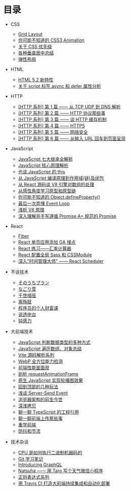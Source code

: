 # 目录

- CSS
  - [Grid Layout](./CSS/Grid%20Layout.md)
  - [你可能不知道的 CSS3 Animation](./CSS/%E4%BD%A0%E5%8F%AF%E8%83%BD%E4%B8%8D%E7%9F%A5%E9%81%93%E7%9A%84%20CSS3%20Animation.md)
  - [关于 CSS 优先级](./CSS/%E5%85%B3%E4%BA%8E%20CSS%20%E4%BC%98%E5%85%88%E7%BA%A7.md)
  - [各种垂直居中总结](./CSS/%E5%90%84%E7%A7%8D%E5%9E%82%E7%9B%B4%E5%B1%85%E4%B8%AD%E6%80%BB%E7%BB%93.md)
  - [弹性布局](./CSS/%E5%BC%B9%E6%80%A7%E5%B8%83%E5%B1%80.md)

- HTML
  - [HTML 5.2 新特性](./HTML/HTML%205.2%20%E6%96%B0%E7%89%B9%E6%80%A7.md)
  - [关于 script 标签 async 和 defer 属性分析](./HTML/%E5%85%B3%E4%BA%8E%20script%20%E6%A0%87%E7%AD%BE%20async%20%E5%92%8C%20defer%20%E5%B1%9E%E6%80%A7%E5%88%86%E6%9E%90.md)

- HTTP
  - [[HTTP 系列] 第 1 篇 —— 从 TCP UDP 到 DNS 解析](./HTTP/%5BHTTP%20%E7%B3%BB%E5%88%97%5D%20%E7%AC%AC%201%20%E7%AF%87%20%E2%80%94%E2%80%94%20%E4%BB%8E%20TCP%20UDP%20%E5%88%B0%20DNS%20%E8%A7%A3%E6%9E%90.md)
  - [[HTTP 系列] 第 2 篇 —— HTTP 协议那些事](./HTTP/%5BHTTP%20%E7%B3%BB%E5%88%97%5D%20%E7%AC%AC%202%20%E7%AF%87%20%E2%80%94%E2%80%94%20HTTP%20%E5%8D%8F%E8%AE%AE%E9%82%A3%E4%BA%9B%E4%BA%8B.md)
  - [[HTTP 系列] 第 3 篇 —— 谈 HTTP 缓存机制](./HTTP/%5BHTTP%20%E7%B3%BB%E5%88%97%5D%20%E7%AC%AC%203%20%E7%AF%87%20%E2%80%94%E2%80%94%20%E8%B0%88%20HTTP%20%E7%BC%93%E5%AD%98%E6%9C%BA%E5%88%B6.md)
  - [[HTTP 系列] 第 4 篇 —— HTTPS](./HTTP/%5BHTTP%20%E7%B3%BB%E5%88%97%5D%20%E7%AC%AC%204%20%E7%AF%87%20%E2%80%94%E2%80%94%20HTTPS.md)
  - [[HTTP 系列] 第 5 篇 —— 网络安全](./HTTP/%5BHTTP%20%E7%B3%BB%E5%88%97%5D%20%E7%AC%AC%205%20%E7%AF%87%20%E2%80%94%E2%80%94%20%E7%BD%91%E7%BB%9C%E5%AE%89%E5%85%A8.md)
  - [[HTTP 系列] 第 6 篇 —— 从输入 URL 回车到页面呈现](./HTTP/%5BHTTP%20%E7%B3%BB%E5%88%97%5D%20%E7%AC%AC%206%20%E7%AF%87%20%E2%80%94%E2%80%94%20%E4%BB%8E%E8%BE%93%E5%85%A5%20URL%20%E5%9B%9E%E8%BD%A6%E5%88%B0%E9%A1%B5%E9%9D%A2%E5%91%88%E7%8E%B0.md)

- JavaScript
  - [JavaScript 七大继承全解析](./JavaScript/JavaScript%20%E4%B8%83%E5%A4%A7%E7%BB%A7%E6%89%BF%E5%85%A8%E8%A7%A3%E6%9E%90.md)
  - [JavaScript 核心原理解析](./JavaScript/JavaScript%20%E6%A0%B8%E5%BF%83%E5%8E%9F%E7%90%86%E8%A7%A3%E6%9E%90.md)
  - [也谈 JavaScript 的 this](./JavaScript/%E4%B9%9F%E8%B0%88%20JavaScript%20%E7%9A%84%20this.md)
  - [从 JavaScript 编译原理到作用域(链)及闭包](./JavaScript/%E4%BB%8E%20JavaScript%20%E7%BC%96%E8%AF%91%E5%8E%9F%E7%90%86%E5%88%B0%E4%BD%9C%E7%94%A8%E5%9F%9F(%E9%93%BE)%E5%8F%8A%E9%97%AD%E5%8C%85.md)
  - [从 React 源码谈 V8 引擎对数组的处理](./JavaScript/%E4%BB%8E%20React%20%E6%BA%90%E7%A0%81%E8%B0%88%20V8%20%E5%BC%95%E6%93%8E%E5%AF%B9%E6%95%B0%E7%BB%84%E7%9A%84%E5%A4%84%E7%90%86.md)
  - [从感性角度学习原型和原型链](./JavaScript/%E4%BB%8E%E6%84%9F%E6%80%A7%E8%A7%92%E5%BA%A6%E5%AD%A6%E4%B9%A0%E5%8E%9F%E5%9E%8B%E5%92%8C%E5%8E%9F%E5%9E%8B%E9%93%BE.md)
  - [你可能不知道的 Object.defineProperty()](./JavaScript/%E4%BD%A0%E5%8F%AF%E8%83%BD%E4%B8%8D%E7%9F%A5%E9%81%93%E7%9A%84%20Object.defineProperty().md)
  - [最后一次弄懂 Event Loop](./JavaScript/%E6%9C%80%E5%90%8E%E4%B8%80%E6%AC%A1%E5%BC%84%E6%87%82%20Event%20Loop.md)
  - [浅析 V8 原理](./JavaScript/%E6%B5%85%E6%9E%90%20V8%20%E5%8E%9F%E7%90%86.md)
  - [深入理解并手写遵循 Promise A+ 规范的 Promise](./JavaScript/%E6%B7%B1%E5%85%A5%E7%90%86%E8%A7%A3%E5%B9%B6%E6%89%8B%E5%86%99%E9%81%B5%E5%BE%AA%20Promise%20A+%20%E8%A7%84%E8%8C%83%E7%9A%84%20Promise.md)

- React
  - [Fiber](./React/Fiber.md)
  - [React 单页应用添加 GA 埋点](./React/React%20%E5%8D%95%E9%A1%B5%E5%BA%94%E7%94%A8%E6%B7%BB%E5%8A%A0%20GA%20%E5%9F%8B%E7%82%B9.md)
  - [React 练习——汇率计算器](./React/React%20%E7%BB%83%E4%B9%A0%E2%80%94%E2%80%94%E6%B1%87%E7%8E%87%E8%AE%A1%E7%AE%97%E5%99%A8.md)
  - [React 配置全局 Sass 和 CSSModule](./React/React%20%E9%85%8D%E7%BD%AE%E5%85%A8%E5%B1%80%20Sass%20%E5%92%8C%20CSSModule.md)
  - [深入"时间管理大师" —— React Scheduler](./React/%E6%B7%B1%E5%85%A5%22%E6%97%B6%E9%97%B4%E7%AE%A1%E7%90%86%E5%A4%A7%E5%B8%88%22%20%E2%80%94%E2%80%94%20React%20Scheduler.md)

- 不谈技术
  - [そのうちプラン](./%E4%B8%8D%E8%B0%88%E6%8A%80%E6%9C%AF/%E3%81%9D%E3%81%AE%E3%81%86%E3%81%A1%E3%83%97%E3%83%A9%E3%83%B3.md)
  - [なごり雪](./%E4%B8%8D%E8%B0%88%E6%8A%80%E6%9C%AF/%E3%81%AA%E3%81%94%E3%82%8A%E9%9B%AA.md)
  - [千世喑哑](./%E4%B8%8D%E8%B0%88%E6%8A%80%E6%9C%AF/%E5%8D%83%E4%B8%96%E5%96%91%E5%93%91.md)
  - [离殇赋](./%E4%B8%8D%E8%B0%88%E6%8A%80%E6%9C%AF/%E7%A6%BB%E6%AE%87%E8%B5%8B.md)
  - [程序员的个人财富课](./%E4%B8%8D%E8%B0%88%E6%8A%80%E6%9C%AF/%E7%A8%8B%E5%BA%8F%E5%91%98%E7%9A%84%E4%B8%AA%E4%BA%BA%E8%B4%A2%E5%AF%8C%E8%AF%BE.md)
  - [说透中台](./%E4%B8%8D%E8%B0%88%E6%8A%80%E6%9C%AF/%E8%AF%B4%E9%80%8F%E4%B8%AD%E5%8F%B0.md)
  - [钝感力](./%E4%B8%8D%E8%B0%88%E6%8A%80%E6%9C%AF/%E9%92%9D%E6%84%9F%E5%8A%9B.md)

- 大前端技术
  - [JavaScript 判断数据类型的多种方式](./%E5%A4%A7%E5%89%8D%E7%AB%AF%E6%8A%80%E6%9C%AF/JavaScript%20%E5%88%A4%E6%96%AD%E6%95%B0%E6%8D%AE%E7%B1%BB%E5%9E%8B%E7%9A%84%E5%A4%9A%E7%A7%8D%E6%96%B9%E5%BC%8F.md)
  - [JavaScript 遍历数组、对象总结](./%E5%A4%A7%E5%89%8D%E7%AB%AF%E6%8A%80%E6%9C%AF/JavaScript%20%E9%81%8D%E5%8E%86%E6%95%B0%E7%BB%84%E3%80%81%E5%AF%B9%E8%B1%A1%E6%80%BB%E7%BB%93.md)
  - [Vite 源码解析系列](./%E5%A4%A7%E5%89%8D%E7%AB%AF%E6%8A%80%E6%9C%AF/Vite%20%E6%BA%90%E7%A0%81%E8%A7%A3%E6%9E%90%E7%B3%BB%E5%88%97)
  - [WebP 全方位能力检测](./%E5%A4%A7%E5%89%8D%E7%AB%AF%E6%8A%80%E6%9C%AF/WebP%20%E5%85%A8%E6%96%B9%E4%BD%8D%E8%83%BD%E5%8A%9B%E6%A3%80%E6%B5%8B.md)
  - [前端性能面面观](./%E5%A4%A7%E5%89%8D%E7%AB%AF%E6%8A%80%E6%9C%AF/%E5%89%8D%E7%AB%AF%E6%80%A7%E8%83%BD%E9%9D%A2%E9%9D%A2%E8%A7%82.md)
  - [剖析 requestAnimationFrame](./%E5%A4%A7%E5%89%8D%E7%AB%AF%E6%8A%80%E6%9C%AF/%E5%89%96%E6%9E%90%20requestAnimationFrame.md)
  - [原生 JavaScript 实现轮播图效果](./%E5%A4%A7%E5%89%8D%E7%AB%AF%E6%8A%80%E6%9C%AF/%E5%8E%9F%E7%94%9F%20JavaScript%20%E5%AE%9E%E7%8E%B0%E8%BD%AE%E6%92%AD%E5%9B%BE%E6%95%88%E6%9E%9C.md)
  - [回到顶部的几种玩法](./%E5%A4%A7%E5%89%8D%E7%AB%AF%E6%8A%80%E6%9C%AF/%E5%9B%9E%E5%88%B0%E9%A1%B6%E9%83%A8%E7%9A%84%E5%87%A0%E7%A7%8D%E7%8E%A9%E6%B3%95.md)
  - [浅谈 Server-Send Event](./%E5%A4%A7%E5%89%8D%E7%AB%AF%E6%8A%80%E6%9C%AF/%E6%B5%85%E8%B0%88%20Server-Send%20Event.md)
  - [浏览器架构的前生今世](./%E5%A4%A7%E5%89%8D%E7%AB%AF%E6%8A%80%E6%9C%AF/%E6%B5%8F%E8%A7%88%E5%99%A8%E6%9E%B6%E6%9E%84%E7%9A%84%E5%89%8D%E7%94%9F%E4%BB%8A%E4%B8%96.md)
  - [深浅拷贝](./%E5%A4%A7%E5%89%8D%E7%AB%AF%E6%8A%80%E6%9C%AF/%E6%B7%B1%E6%B5%85%E6%8B%B7%E8%B4%9D.md)
  - [聊一聊 TypeScript 的工程引用](./%E5%A4%A7%E5%89%8D%E7%AB%AF%E6%8A%80%E6%9C%AF/%E8%81%8A%E4%B8%80%E8%81%8A%20TypeScript%20%E7%9A%84%E5%B7%A5%E7%A8%8B%E5%BC%95%E7%94%A8.md)
  - [聊一聊前端上传那些事](./%E5%A4%A7%E5%89%8D%E7%AB%AF%E6%8A%80%E6%9C%AF/%E8%81%8A%E4%B8%80%E8%81%8A%E5%89%8D%E7%AB%AF%E4%B8%8A%E4%BC%A0%E9%82%A3%E4%BA%9B%E4%BA%8B.md)
  - [重学前端](./%E5%A4%A7%E5%89%8D%E7%AB%AF%E6%8A%80%E6%9C%AF/%E9%87%8D%E5%AD%A6%E5%89%8D%E7%AB%AF.md)
  - [防抖和节流](./%E5%A4%A7%E5%89%8D%E7%AB%AF%E6%8A%80%E6%9C%AF/%E9%98%B2%E6%8A%96%E5%92%8C%E8%8A%82%E6%B5%81.md)

- 技术杂谈
  - [CPU  是如何执行二进制机器码的](./%E6%8A%80%E6%9C%AF%E6%9D%82%E8%B0%88/CPU%20%20%E6%98%AF%E5%A6%82%E4%BD%95%E6%89%A7%E8%A1%8C%E4%BA%8C%E8%BF%9B%E5%88%B6%E6%9C%BA%E5%99%A8%E7%A0%81%E7%9A%84.md)
  - [Git 学习笔记](./%E6%8A%80%E6%9C%AF%E6%9D%82%E8%B0%88/Git%20%E5%AD%A6%E4%B9%A0%E7%AC%94%E8%AE%B0.md)
  - [Introducing GraphQL](./%E6%8A%80%E6%9C%AF%E6%9D%82%E8%B0%88/Introducing%20GraphQL.md)
  - [Natsuha —— 用 Taro 写个天气微信小程序](./%E6%8A%80%E6%9C%AF%E6%9D%82%E8%B0%88/Natsuha%20%E2%80%94%E2%80%94%20%E7%94%A8%20Taro%20%E5%86%99%E4%B8%AA%E5%A4%A9%E6%B0%94%E5%BE%AE%E4%BF%A1%E5%B0%8F%E7%A8%8B%E5%BA%8F.md)
  - [正则表达式系列](./%E6%8A%80%E6%9C%AF%E6%9D%82%E8%B0%88/%E6%AD%A3%E5%88%99%E8%A1%A8%E8%BE%BE%E5%BC%8F%E7%B3%BB%E5%88%97.md)
  - [用 Travis CI 打造大前端持续集成和自动化部署](./%E6%8A%80%E6%9C%AF%E6%9D%82%E8%B0%88/%E7%94%A8%20Travis%20CI%20%E6%89%93%E9%80%A0%E5%A4%A7%E5%89%8D%E7%AB%AF%E6%8C%81%E7%BB%AD%E9%9B%86%E6%88%90%E5%92%8C%E8%87%AA%E5%8A%A8%E5%8C%96%E9%83%A8%E7%BD%B2.md)

